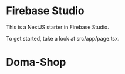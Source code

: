 # Firebase Studio

This is a NextJS starter in Firebase Studio.

To get started, take a look at src/app/page.tsx.
# Doma-Shop
